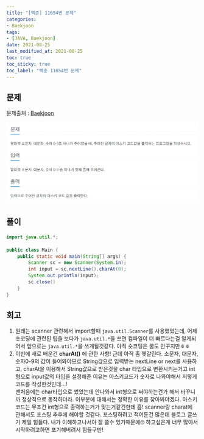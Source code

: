 ```yaml
---
title: "[백준] 11654번 문제"
categories:
- Baekjoon
tags: 
- [JAVA, Baekjoon]
date: 2021-08-25
last_modified_at: 2021-08-25
toc: true
toc_sticky: true
toc_label: "백준 11654번 문제"
---
```


## 문제

문제출처 : [Baekjoon][Baekjoon]

[Baekjoon]: https://www.acmicpc.net/problem/11654

![img](/image/bj_11654.PNG)

## 풀이
```java
import java.util.*;

public class Main {
    public static void main(String[] args) {
        Scanner sc = new Scanner(System.in);
        int input = sc.nextLine().charAt(0);
        System.out.println(input);
        sc.close()
    }
}
```

## 회고

1. 원래는 scanner 관련해서 import할때 `java.util.Scanner`를 사용했었는데, 어제 숏코딩에 관련된 팁을 보다가 `java.util.*`을 쓰면 컴파일이 더 빠르다는걸 알게되어서 앞으로는 `java.util.*`을 쓰게될것같다. 아직 숏코딩은 꿈도 안꾸지만ㅎㅎ
2. 이번에 새로 배운건 **charAt()** 에 관한 사항! 근데 아직 좀 헷갈린다. 소문자, 대문자, 숫자0-9의 값이 들어와야므로 String값으로 입력받는 nextLine or next를 사용하고, charAt을 이용해서 String값으로 받은것을 char 타입으로 변환시키는거고 int형으로 input값의 타입을 설정해준 이유는 아스키코드가 숫자로 나와야해서 저렇게 코드를 작성한것인데...!   
맨처음에는 char타입으로 썼었는데 안나와서 int형으로 써야하는건가 해서 바꾸니까 정상적으로 동작하더라. 이부분에 대해서는 정확한 이유를 찾아봐야겠다. 아스키코드는 무조건 int형으로 출력하는거가 맞는거같긴한데 흠! scanner랑 charat에 관해서도 포스팅 추후에 해야할 것같다. 포스팅하려고 적어둔건 많은데 블로그 글쓰기 제일 힘들다. 내가 이해하고나서야 잘 쓸수 있기때문에🙄 하고싶은게 너무 많아서 시작하려고하면 포기해버려서 힘들구만!